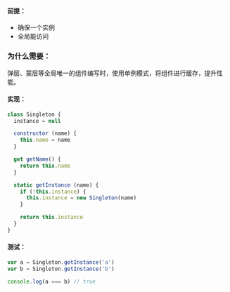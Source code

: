 #### 前提：
* 确保一个实例
* 全局能访问

### 为什么需要：
弹层、蒙层等全局唯一的组件编写时，使用单例模式，将组件进行缓存，提升性能。

#### 实现：
```js
class Singleton {
  instance = null

  constructor (name) {
    this.name = name
  }

  get getName() {
    return this.name
  }

  static getInstance (name) {
    if (!this.instance) {
      this.instance = new Singleton(name)
    }

    return this.instance
  }
}
```
#### 测试：
```js
var a = Singleton.getInstance('a')
var b = Singleton.getInstance('b')

console.log(a === b) // true
```
